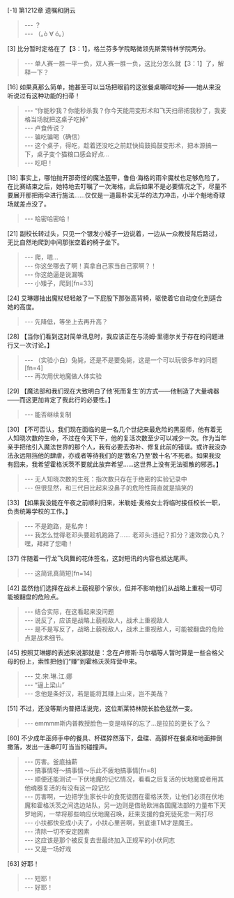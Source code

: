 
[-1] 第1212章 遗嘱和阴云
>--- ？<br>
>--- （｡ò ∀ ó｡）<br>

[3] 比分暂时定格在了【3：1】，格兰芬多学院略微领先斯莱特林学院两分。
>--- 单人赛一胜一平一负，双人赛一胜一负，这比分怎么就【3：1】了，解释一下？<br>

[16] 如果真那么简单，她甚至可以当场把眼前的这张餐桌嚼碎吃掉——她从来没听说过有这种功能的扫帚！
>--- “你能秒我？你能秒杀我？你今天能用变形术和飞天扫帚把我秒了，我麦格当场就把这桌子吃掉”<br>
>--- 卢食传说？<br>
>--- 骗吃骗喝（确信）<br>
>--- 这个桌子，得吃，趁着还没吃之前赶快捣鼓捣鼓变形术，把本源搞一下，桌子变个猫粮口感会好点...<br>
>--- 吃吧！<br>

[18] 事实上，哪怕抛开那奇怪的魔法盔甲，鲁伯·海格的雨伞魔杖也足够危险了，在比赛结束之后，她特地去叮嘱了一次海格，此后如果不是必要情况之下，尽量不要展开那把雨伞进行施法……仅仅是一道最朴实无华的法力冲击，小半个魁地奇球场就差点没了。
>--- 哈密哈密哈！<br>

[21] 副校长转过头，只见一个银发小矮子一边说着，一边从一众教授背后路过，无比自然地爬到中间那张空着的椅子坐下。
>--- 爬，嗯…<br>
>--- 你这坐哪去了啊！真拿自己家当自己家啊？！<br>
>--- 你这绝逼是说漏嘴<br>
>--- 小矮子，爬到[fn=33]<br>

[24] 艾琳娜抽出魔杖轻轻敲了一下屁股下那张高背椅，驱使着它自动变化到适合她的高度。
>--- 先降低，等坐上去再升高？<br>

[28] 【当你们看到这封简单讯息时，我应该正在与汤姆·里德尔关于存在的问题进行又一次讨论。】
>--- （实验小白）兔毙，还是不是要兔毙，这是一个可以玩很多年的问题[fn=4]<br>
>--- 再次用伏地魔做人体实验<br>

[29] 【魔法部和我们现在大致明白了他‘死而复生’的方式——他制造了大量魂器——而这更加肯定了我此行的必要性。】
>--- 能否继续复制<br>

[30] 【不可否认，我们现在面临的是一名几个世纪来最危险的黑巫师，他有着无人知晓次数的生命，不过在今天下午，他的复活次数至少可以减少一次。作为当年亲手把他引入魔法世界的那个人，我有必要去弥补、修复此前的错误。或许我没办法永远阻挡他的肆虐，亦或者等待我们的是‘数名’乃至‘数十名’不死者。如果我没有回来，我希望霍格沃茨不要就此放弃希望……这世界上没有无法驱散的邪恶。】
>--- 无人知晓次数的生死：指次数只存在于绝密的实验记录中<br>
>--- 但很显然，和三代目比起来没鼻子的危险性简直就是搞笑的<br>

[33] 【如果我没能在午夜之前顺利归来，米勒娃·麦格女士将临时接任校长一职，负责统筹学校的工作。】
>--- 不是跑路，是私奔！<br>
>--- 我怎么觉得老邓头要趁机跑路了……
老邓头:违纪？扣分？速效救心丸？嘿，拜拜了您嘞！<br>

[37] 伴随着一行龙飞凤舞的花体签名，这封短讯的内容也抵达尾声。
>--- 这简讯真简短[fn=14]<br>

[42] 虽然他们选择在战术上藐视那个家伙，但并不影响他们从战略上重视一切可能被翻盘的危险点。
>--- 结合实际，在这看起来没问题<br>
>--- 说反了，应该是战略上藐视敌人，战术上重视敌人<br>
>--- 是不是写反了，战略上藐视敌人，战术上重视敌人，可能被翻盘的危险点是战术细节。<br>

[45] 按照艾琳娜的表述来说那就是：念在卢修斯·马尔福等人暂时算是一些合格父母的份上，索性把他们“赚”到霍格沃茨阵营中来。
>--- 艾.宋.琳.江.娜<br>
>--- “逼上梁山”<br>
>--- 念他是条好汉，若是能将其赚上山来，岂不美哉？<br>

[51] 不过，还没等斯内普把话说完，这位斯莱特林院长脸色猛然一变。
>--- emmmm斯内普教授脸色一变是啥样的忘了...是拉拉的更长了么？<br>

[60] 不少成年巫师手中的餐具、杯碟猝然落下，盘碟、高脚杯在餐桌和地面摔倒撒落，发出一连串叮叮当当的碰撞声。
>--- 厉害。釜底抽薪<br>
>--- 搞事情呀～搞事情～乐此不疲地搞事情[fn=8]<br>
>--- 顺便还能测试一下伏地魔的记忆情况，看看之后复活的伏地魔或者用其他魂器复活的有没有这一段记忆<br>
>--- 厉害啊，一边把学生家长中的食死徒困在霍格沃茨，让他们必须在伏地魔和霍格沃茨之间选边站队，另一边则是借助欧洲各国魔法部的力量布下天罗地网，一举将那些响应伏地魔召唤，赶来支援的食死徒死忠一网打尽<br>
>--- 小扶都快变成小夫了，小扶心里苦啊，到底谁TM才是魔王。<br>
>--- 清除一切不安定因素<br>
>--- 这应该是那个被反复去世最终加入正规军的小伏同志<br>
>--- 又是一场好戏<br>

[63] 好耶！
>--- 短耶！<br>
>--- 好耶！<br>
